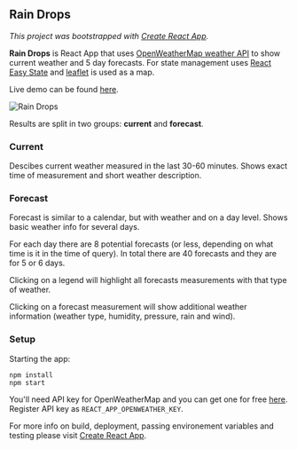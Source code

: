 ## Rain Drops 

*This project was bootstrapped with [Create React App](https://github.com/facebookincubator/create-react-app).*

**Rain Drops** is React App that uses [OpenWeatherMap weather API](https://openweathermap.org/api) to show current weather and 5 day forecasts. For state management uses [React Easy State](https://github.com/solkimicreb/react-easy-state) and [leaflet](https://github.com/Leaflet/Leaflet) is used as a map.

Live demo can be found [here](http://rain-drops.herokuapp.com/).

![Rain Drops](https://rain-drops.herokuapp.com/)

Results are split in two groups: **current** and **forecast**.

### Current

Descibes current weather measured in the last 30-60 minutes. Shows exact time of measurement and short weather description.

### Forecast 

Forecast is similar to a calendar, but with weather and on a day level. Shows basic weather info for several days.

For each day there are 8 potential forecasts (or less, depending on what time is it in the time of query). In total there are 40 forecasts and they are for 5 or 6 days.

Clicking on a legend will highlight all forecasts measurements with that type of weather.

Clicking on a forecast measurement will show additional weather information (weather type, humidity, pressure, rain and wind).


### Setup

Starting the app: 

```
npm install
npm start
```

You'll need API key for OpenWeatherMap and you can get one for free [here](https://openweathermap.org/appid). Register API key as `REACT_APP_OPENWEATHER_KEY`.

For more info on build, deployment, passing environement variables and testing please visit [Create React App](https://github.com/facebookincubator/create-react-app).
